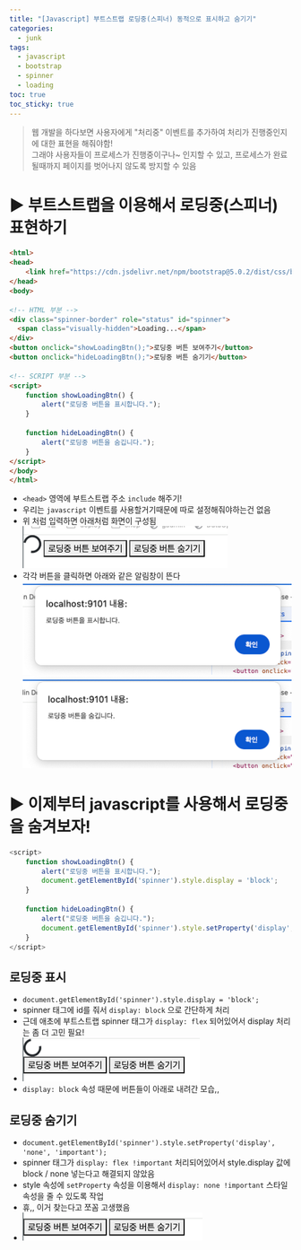 ```yaml
---
title: "[Javascript] 부트스트랩 로딩중(스피너) 동적으로 표시하고 숨기기"
categories:
  - junk
tags:
  - javascript
  - bootstrap
  - spinner
  - loading
toc: true
toc_sticky: true
---
```

  
> 웹 개발을 하다보면 사용자에게 "처리중" 이벤트를 추가하여 처리가 진행중인지에 대한 표현을 해줘야함!   
> 그래야 사용자들이 프로세스가 진행중이구나~ 인지할 수 있고, 프로세스가 완료될때까지 페이지를 벗어나지 않도록 방지할 수 있음   

# ▶︎ 부트스트랩을 이용해서 로딩중(스피너) 표현하기
```html
<html>
<head>
    <link href="https://cdn.jsdelivr.net/npm/bootstrap@5.0.2/dist/css/bootstrap.min.css" rel="stylesheet" crossorigin="anonymous">
</head>
<body>

<!-- HTML 부분 -->
<div class="spinner-border" role="status" id="spinner">
  <span class="visually-hidden">Loading...</span>
</div>
<button onclick="showLoadingBtn();">로딩중 버튼 보여주기</button>
<button onclick="hideLoadingBtn();">로딩중 버튼 숨기기</button>

<!-- SCRIPT 부분 -->
<script>
    function showLoadingBtn() {
        alert("로딩중 버튼을 표시합니다.");
    }

    function hideLoadingBtn() {
        alert("로딩중 버튼을 숨깁니다.");
    }
</script>
</body>
</html>
```

* `<head>` 영역에 부트스트랩 주소 `include` 해주기!
* 우리는 `javascript` 이벤트를 사용할거기때문에 따로 설정해줘야하는건 없음
* 위 처럼 입력하면 아래처럼 화면이 구성됨
![2041022_01.png](/assets/images/junk/2041022_01.png)
* 각각 버튼을 클릭하면 아래와 같은 알림창이 뜬다
![img.png](/assets/images/junk/2041022_02.png)
![img_1.png](/assets/images/junk/2041022_03.png)

# ▶︎ 이제부터 javascript를 사용해서 로딩중을 숨겨보자!

```javascript
<script>
    function showLoadingBtn() {
        alert("로딩중 버튼을 표시합니다.");
        document.getElementById('spinner').style.display = 'block';
    }

    function hideLoadingBtn() {
        alert("로딩중 버튼을 숨깁니다.");
        document.getElementById('spinner').style.setProperty('display', 'none', 'important');
    }
</script>
```
## 로딩중 표시
* `document.getElementById('spinner').style.display = 'block';` 
* spinner 태그에 id를 줘서 `display: block` 으로 간단하게 처리
* 근데 애초에 부트스트랩 spinner 태그가 `display: flex` 되어있어서 display 처리는 좀 더 고민 필요!
* ![img.png](/assets/images/junk/2041022_04.png)
* `display: block` 속성 때문에 버튼들이 아래로 내려간 모습,,

## 로딩중 숨기기
* `document.getElementById('spinner').style.setProperty('display', 'none', 'important');`
* spinner 태그가 `display: flex !important` 처리되어있어서 style.display 값에 block / none 넣는다고 해결되지 않았음
* style 속성에 `setProperty` 속성을 이용해서 `display: none !important` 스타일 속성을 줄 수 있도록 작업
* 휴,, 이거 찾는다고 쪼꼼 고생했음
* ![img_1.png](/assets/images/junk/2041022_05.png)
